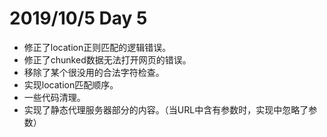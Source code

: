 # 2019/10/5 Day 5

- 修正了location正则匹配的逻辑错误。
- 修正了chunked数据无法打开网页的错误。
- 移除了某个很没用的合法字符检查。
- 实现location匹配顺序。
- 一些代码清理。
- 实现了静态代理服务器部分的内容。（当URL中含有参数时，实现中忽略了参数）
